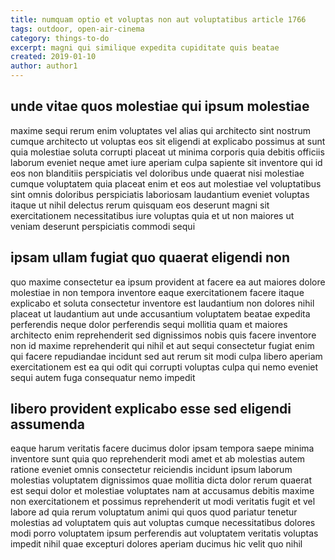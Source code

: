 ```yaml
---
title: numquam optio et voluptas non aut voluptatibus article 1766
tags: outdoor, open-air-cinema
category: things-to-do
excerpt: magni qui similique expedita cupiditate quis beatae
created: 2019-01-10
author: author1
---
```


## unde vitae quos molestiae qui ipsum molestiae

maxime sequi rerum enim voluptates vel alias qui architecto sint nostrum cumque architecto ut voluptas eos sit eligendi at explicabo possimus at sunt quia molestiae soluta corrupti placeat ut minima corporis quia debitis officiis laborum eveniet neque amet iure aperiam culpa sapiente sit inventore qui id eos non blanditiis perspiciatis vel doloribus unde quaerat nisi molestiae cumque voluptatem quia placeat enim et eos aut molestiae vel voluptatibus sint omnis doloribus perspiciatis laboriosam laudantium eveniet voluptas itaque ut nihil delectus rerum quisquam eos deserunt magni sit exercitationem necessitatibus iure voluptas quia et ut non maiores ut veniam deserunt perspiciatis commodi sequi

## ipsam ullam fugiat quo quaerat eligendi non

quo maxime consectetur ea ipsum provident at facere ea aut maiores dolore molestiae in non tempora inventore eaque exercitationem facere itaque explicabo et soluta consectetur inventore est laudantium non dolores nihil placeat ut laudantium aut unde accusantium voluptatem beatae expedita perferendis neque dolor perferendis sequi mollitia quam et maiores architecto enim reprehenderit sed dignissimos nobis quis facere inventore non id maxime reprehenderit qui nihil et aut sequi consectetur fugiat enim qui facere repudiandae incidunt sed aut rerum sit modi culpa libero aperiam exercitationem est ea qui odit qui corrupti voluptas culpa qui nemo eveniet sequi autem fuga consequatur nemo impedit

## libero provident explicabo esse sed eligendi assumenda

eaque harum veritatis facere ducimus dolor ipsam tempora saepe minima inventore sunt quia quo reprehenderit modi amet et ab molestias autem ratione eveniet omnis consectetur reiciendis incidunt ipsum laborum molestias voluptatem dignissimos quae mollitia dicta dolor rerum quaerat est sequi dolor et molestiae voluptates nam at accusamus debitis maxime non exercitationem et possimus reprehenderit ut modi veritatis fugit et vel labore ad quia rerum voluptatum animi qui quos quod pariatur tenetur molestias ad voluptatem quis aut voluptas cumque necessitatibus dolores modi porro voluptatem ipsum perferendis aut voluptatem veritatis voluptas impedit nihil quae excepturi dolores aperiam ducimus hic velit quo nihil
